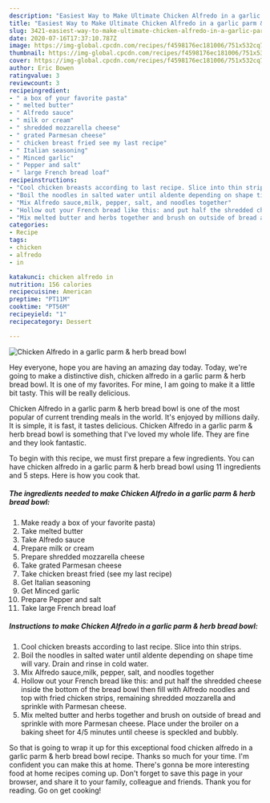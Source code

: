 ```yaml
---
description: "Easiest Way to Make Ultimate Chicken Alfredo in a garlic parm &amp;amp; herb bread bowl"
title: "Easiest Way to Make Ultimate Chicken Alfredo in a garlic parm &amp;amp; herb bread bowl"
slug: 3421-easiest-way-to-make-ultimate-chicken-alfredo-in-a-garlic-parm-and-amp-herb-bread-bowl
date: 2020-07-16T17:37:10.787Z
image: https://img-global.cpcdn.com/recipes/f4598176ec181006/751x532cq70/chicken-alfredo-in-a-garlic-parm-herb-bread-bowl-recipe-main-photo.jpg
thumbnail: https://img-global.cpcdn.com/recipes/f4598176ec181006/751x532cq70/chicken-alfredo-in-a-garlic-parm-herb-bread-bowl-recipe-main-photo.jpg
cover: https://img-global.cpcdn.com/recipes/f4598176ec181006/751x532cq70/chicken-alfredo-in-a-garlic-parm-herb-bread-bowl-recipe-main-photo.jpg
author: Eric Bowen
ratingvalue: 3
reviewcount: 3
recipeingredient:
- " a box of your favorite pasta"
- " melted butter"
- " Alfredo sauce"
- " milk or cream"
- " shredded mozzarella cheese"
- " grated Parmesan cheese"
- " chicken breast fried see my last recipe"
- " Italian seasoning"
- " Minced garlic"
- " Pepper and salt"
- " large French bread loaf"
recipeinstructions:
- "Cool chicken breasts according to last recipe. Slice into thin strips."
- "Boil the noodles in salted water until aldente depending on shape time will vary. Drain and rinse in cold water."
- "Mix Alfredo sauce,milk, pepper, salt, and noodles together"
- "Hollow out your French bread like this: and put half the shredded cheese inside the bottom of the bread bowl then fill with Alfredo noodles and top with fried chicken strips, remaining shredded mozzarella and sprinkle with Parmesan cheese."
- "Mix melted butter and herbs together and brush on outside of bread and sprinkle with more Parmesan cheese. Place under the broiler on a baking sheet for 4/5 minutes until cheese is speckled and bubbly."
categories:
- Recipe
tags:
- chicken
- alfredo
- in

katakunci: chicken alfredo in 
nutrition: 156 calories
recipecuisine: American
preptime: "PT11M"
cooktime: "PT56M"
recipeyield: "1"
recipecategory: Dessert

---
```



![Chicken Alfredo in a garlic parm &amp; herb bread bowl](https://img-global.cpcdn.com/recipes/f4598176ec181006/751x532cq70/chicken-alfredo-in-a-garlic-parm-herb-bread-bowl-recipe-main-photo.jpg)

Hey everyone, hope you are having an amazing day today. Today, we're going to make a distinctive dish, chicken alfredo in a garlic parm &amp; herb bread bowl. It is one of my favorites. For mine, I am going to make it a little bit tasty. This will be really delicious.

Chicken Alfredo in a garlic parm &amp; herb bread bowl is one of the most popular of current trending meals in the world. It's enjoyed by millions daily. It is simple, it is fast, it tastes delicious. Chicken Alfredo in a garlic parm &amp; herb bread bowl is something that I've loved my whole life. They are fine and they look fantastic.




To begin with this recipe, we must first prepare a few ingredients. You can have chicken alfredo in a garlic parm &amp; herb bread bowl using 11 ingredients and 5 steps. Here is how you cook that.

<!--inarticleads1-->

##### The ingredients needed to make Chicken Alfredo in a garlic parm &amp; herb bread bowl:

1. Make ready  a box of your favorite pasta)
1. Take  melted butter
1. Take  Alfredo sauce
1. Prepare  milk or cream
1. Prepare  shredded mozzarella cheese
1. Take  grated Parmesan cheese
1. Take  chicken breast fried (see my last recipe)
1. Get  Italian seasoning
1. Get  Minced garlic
1. Prepare  Pepper and salt
1. Take  large French bread loaf




<!--inarticleads2-->

##### Instructions to make Chicken Alfredo in a garlic parm &amp; herb bread bowl:

1. Cool chicken breasts according to last recipe. Slice into thin strips.
1. Boil the noodles in salted water until aldente depending on shape time will vary. Drain and rinse in cold water.
1. Mix Alfredo sauce,milk, pepper, salt, and noodles together
1. Hollow out your French bread like this: and put half the shredded cheese inside the bottom of the bread bowl then fill with Alfredo noodles and top with fried chicken strips, remaining shredded mozzarella and sprinkle with Parmesan cheese.
1. Mix melted butter and herbs together and brush on outside of bread and sprinkle with more Parmesan cheese. Place under the broiler on a baking sheet for 4/5 minutes until cheese is speckled and bubbly.




So that is going to wrap it up for this exceptional food chicken alfredo in a garlic parm &amp; herb bread bowl recipe. Thanks so much for your time. I'm confident you can make this at home. There's gonna be more interesting food at home recipes coming up. Don't forget to save this page in your browser, and share it to your family, colleague and friends. Thank you for reading. Go on get cooking!
